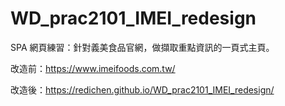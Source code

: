 # WD_prac2101_IMEI_redesign

SPA 網頁練習：針對義美食品官網，做擷取重點資訊的一頁式主頁。

改造前：https://www.imeifoods.com.tw/

改造後：https://redichen.github.io/WD_prac2101_IMEI_redesign/
